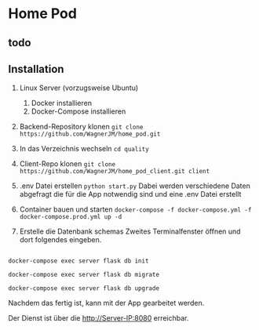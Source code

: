# Home Pod

## todo


## Installation

1. Linux Server (vorzugsweise Ubuntu)
    1. Docker installieren
    2. Docker-Compose installieren
2. Backend-Repository klonen
`git clone https://github.com/WagnerJM/home_pod.git`
3. In das Verzeichnis wechseln
`cd quality`
4. Client-Repo klonen
`git clone https://github.com/WagnerJM/home_pod_client.git client`
5. .env Datei erstellen
    `python start.py`
    Dabei werden verschiedene Daten abgefragt die für die App notwendig sind und eine .env Datei erstellt
6. Container bauen und starten
`docker-compose -f docker-compose.yml -f docker-compose.prod.yml up -d`

7. Erstelle die Datenbank schemas
Zweites Terminalfenster öffnen und  dort folgendes eingeben.

```docker

docker-compose exec server flask db init

docker-compose exec server flask db migrate

docker-compose exec server flask db upgrade

```

Nachdem das fertig ist, kann mit der App gearbeitet werden.

Der Dienst ist über die <http://Server-IP:8080> erreichbar.
